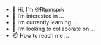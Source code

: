 - 👋 Hi, I’m @Rtpmsprk
- 👀 I’m interested in ...
- 🌱 I’m currently learning ...
- 💞️ I’m looking to collaborate on ...
- 📫 How to reach me ...

<!---
Rtpmsprk/Rtpmsprk is a ✨ special ✨ repository because its `README.md` (this file) appears on your GitHub profile.
You can click the Preview link to take a look at your changes.
--->
